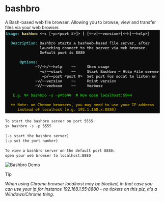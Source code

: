 # bashbro
A Bash-based web file browser. Allowing you to browse, view and transfer files via your web browser.  
![Bashbro Usage](assets/bashbro_usage.png)
```
To start the bashbro server on port 5555: 
$> bashbro -s -p 5555

(-s start the bashbro server) 
(-p set the port number) 

To view a bashbro server on the default port 8880: 
open your web browser to localhost:8880
```
![Bashbro Demo](assets/bashbro_demo.gif)
> [!TIP]
> *When using Chrome browser localhost may be blocked, in that case you can use your ip for instance 
> 192.168.1.55:8880 - no tickets on this plz, it's a Windows/Chrome thing.*
